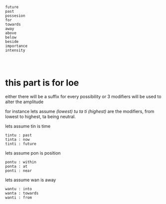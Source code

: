 ```volition
future
past
possesion
for
towards
away
above
below
beside
importance
intensity




```

# this part is for loe

either there will be a suffix for every possibility
or 3 modifiers will be used to alter the amplitude

for instance lets assume *(lowest)
tu ta ti (highest)* are the
modifiers, from lowest to highest, ta being
neutral.

lets assume tin is time

```
tintu : past
tinta : now
tinti : future
```
lets assume pon is position
```
pontu : within
ponta : at
ponti : near
```
lets assume wan is away
```
wantu : into
wanta : towards
wanti : from
```
